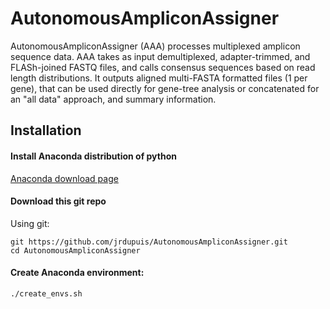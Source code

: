 # AutonomousAmpliconAssigner

AutonomousAmpliconAssigner (AAA) processes multiplexed amplicon sequence data. AAA takes as input demultiplexed, adapter-trimmed, and FLASh-joined FASTQ files, and calls consensus sequences based on read length distributions. It outputs aligned multi-FASTA formatted files (1 per gene), that can be used directly for gene-tree analysis or concatenated for an "all data" approach, and summary information.


## Installation

#### Install Anaconda distribution of python

[Anaconda download page](https://www.continuum.io/downloads)

#### Download this git repo
Using git:
```
git https://github.com/jrdupuis/AutonomousAmpliconAssigner.git
cd AutonomousAmpliconAssigner
```
#### Create Anaconda environment:
```
./create_envs.sh
```


